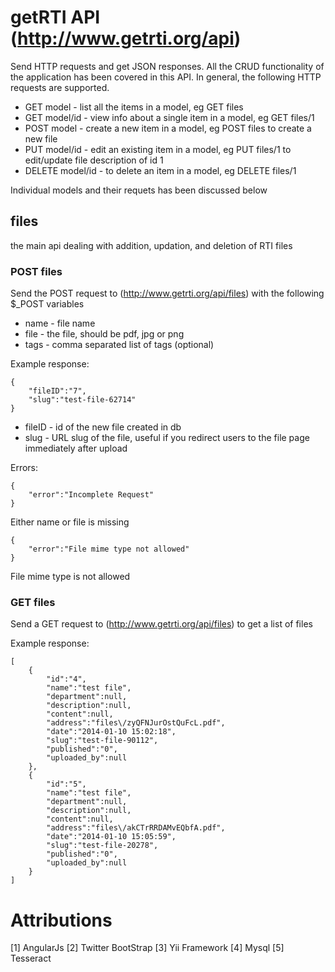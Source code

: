 # getRTI API (http://www.getrti.org/api)

Send HTTP requests and get JSON responses. All the CRUD functionality of the application has been covered in this API. In general, the following HTTP requests are supported.

  - GET model - list all the items in a model, eg GET files
  - GET model/id - view info about a single item in a model, eg GET files/1
  - POST model - create a new item in a model, eg POST files to create a new file
  - PUT model/id - edit an existing item in a model, eg PUT files/1 to edit/update file description of id 1
  - DELETE model/id - to delete an item in a model, eg DELETE files/1 

Individual models and their requets has been discussed below

## files

the main api dealing with addition, updation, and deletion of RTI files

### POST files

Send the POST request to (http://www.getrti.org/api/files) with the following $_POST variables

   - name - file name
   - file - the file, should be pdf, jpg or png
   - tags - comma separated list of tags (optional)

Example response:

```
{
    "fileID":"7",
    "slug":"test-file-62714"
}
```
   - fileID - id of the new file created in db
   - slug - URL slug of the file, useful if you redirect users to the file page immediately after upload

Errors:

```
{
    "error":"Incomplete Request"
}
```
Either name or file is missing

```
{
    "error":"File mime type not allowed"
}
```
File mime type is not allowed

### GET files

Send a GET request to (http://www.getrti.org/api/files) to get a list of files

Example response:
```
[
    {
        "id":"4",
        "name":"test file",
        "department":null,
        "description":null,
        "content":null,
        "address":"files\/zyQFNJurOstQuFcL.pdf",
        "date":"2014-01-10 15:02:18",
        "slug":"test-file-90112",
        "published":"0",
        "uploaded_by":null
    },
    {
        "id":"5",
        "name":"test file",
        "department":null,
        "description":null,
        "content":null,
        "address":"files\/akCTrRRDAMvEQbfA.pdf",
        "date":"2014-01-10 15:05:59",
        "slug":"test-file-20278",
        "published":"0",
        "uploaded_by":null
    }
]
```

# Attributions


[1] AngularJs 
[2] Twitter BootStrap
[3] Yii Framework
[4] Mysql
[5] Tesseract